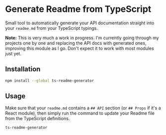 # Generate Readme from TypeScript

Small tool to automatically generate your API documentation straight into your `readme.md` from your TypeScript typings.

**Note:** This is very much a work in progress. I'm currently going through my projects one by one and replacing the API docs with generated ones, improving this module as I go. Don't expect it to work with most modules just yet.

## Installation

```sh
npm install --global ts-readme-generator
```

## Usage

Make sure that your `readme.md` contains a `## API` section (or `## Props` if it's a React module), then simply run the command to update your Readme file from the TypeScript definitions.

```sh
ts-readme-generator
```

